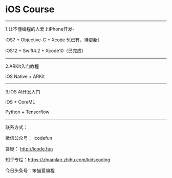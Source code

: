 iOS Course
==========

-----------------------------------

1.让不懂编程的人爱上iPhone开发-

iOS7 + Objective-C + Xcode 5(已有，待更新）

iOS12 + Swift4.2 + Xcode10（已完成）

-----------------------------------


2.ARKit入门教程

iOS Native + ARKit

-----------------------------------


3.iOS AI开发入门

iOS + CoreML 

Python + Tensorflow 

-----------------------------------

联系方式：

微信公众号： icodefun

答疑： http://icode.fun 

知乎专栏：https://zhuanlan.zhihu.com/kidscoding

今日头条号：笨猫爱编程


